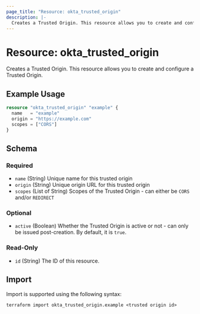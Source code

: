 ```yaml
---
page_title: "Resource: okta_trusted_origin"
description: |-
  Creates a Trusted Origin. This resource allows you to create and configure a Trusted Origin.
---
```


# Resource: okta_trusted_origin

Creates a Trusted Origin. This resource allows you to create and configure a Trusted Origin.

## Example Usage

```terraform
resource "okta_trusted_origin" "example" {
  name   = "example"
  origin = "https://example.com"
  scopes = ["CORS"]
}
```

<!-- schema generated by tfplugindocs -->
## Schema

### Required

- `name` (String) Unique name for this trusted origin
- `origin` (String) Unique origin URL for this trusted origin
- `scopes` (List of String) Scopes of the Trusted Origin - can either be `CORS` and/or `REDIRECT`

### Optional

- `active` (Boolean) Whether the Trusted Origin is active or not - can only be issued post-creation. By default, it is `true`.

### Read-Only

- `id` (String) The ID of this resource.

## Import

Import is supported using the following syntax:

```shell
terraform import okta_trusted_origin.example <trusted origin id>
```
